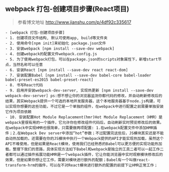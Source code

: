 ## webpack 打包-创建项目步骤(React项目)

> 参看博文地址 http://www.jianshu.com/p/4df92c335617

    - [webpack 打包-创建项目步骤]
    - 1. 创建项目文件结构, 默认可使用app, build等文件夹
    - 2. 使用命令[npm init]来初始化 package.json文件
    - 3. 安装webpack [npm install --save-dev webpack]
    - 4. 创建webpack的配置文件webpack.config.js
    - 5. 为了使用webpack打包，可以在package.json的scripts对象属性下，新增start节点，当然名称可以任意
    - 6. 安装React [npm install --save-dev react react-dom]
    - 7. 安装配置Babel [npm install --save-dev babel-core babel-loader  babel-preset-es2015 babel-preset-react]
    - 8. 书写React代码
    - 9. 启用并安装webpack-dev-server, 实现热更新 [npm install --save-dev webpack-dev-server] ps:想不想让你的浏览器监测你都代码的修改，并自动刷新修改后的结果，其实Webpack提供一个可选的本地开发服务器，这个本地服务器基于node.js构建，可以实现你想要的这些功能，不过它是一个单独的组件，在webpack中进行配置之前需要单独安装它作为项目依赖
    - 10. 安装配置Hot Module Replacement(hmr)Hot Module Replacement（HMR）是webpack里很有用的一个插件，它允许你在修改组件代码后，自动刷新实时预览修改后的效果。在webpack中实现HMR也很简单，只需要做两项配置: 1.在webpack配置文件中添加HMR插件；2.在Webpack Dev server中添加“hot”参数；不过配置完这些后，JS模块其实还是不能自动热加载的，还需要在你的JS模块中执行一个Webpack提供的API才能实现热加载，虽然这个API不难使用，但是如果是React模块，使用我们已经熟悉的Babel可以更方便的实现功能热加载。整理下我们的思路，具体实现方法如下Babel和webpack是独立的工具二者可以一起工作二者都可以通过插件拓展功能HMR是一个webpack插件，它让你能浏览器中实时观察模块修改后的效果，但是如果你想让它工作，需要对模块进行额外的配额；Babel有一个叫做react-transform-hrm的插件，可以在不对React模块进行额外的配置的前提下让HMR正常工作；

> 
